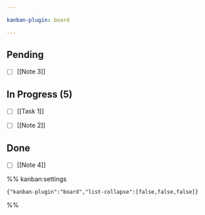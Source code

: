 ```yaml
---

kanban-plugin: board

---
```


## Pending

- [ ] [[Note 3]]


## In Progress (5)

- [ ] [[Task 1]]
- [ ] [[Note 2]]


## Done

- [ ] [[Note 4]]




%% kanban:settings
```
{"kanban-plugin":"board","list-collapse":[false,false,false]}
```
%%